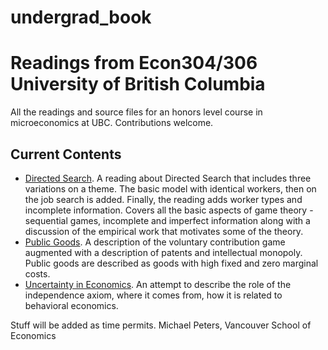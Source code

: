 # undergrad_book
<h1>Readings from Econ304/306 University of British Columbia</h1>
All the readings and source files for an honors level course in microeconomics at UBC.
Contributions welcome.
<h2>Current Contents</h2>
<ul>
<li><a href="https://github.com/michaelpetersubc/undergrad_book/tree/master/directed_search">Directed Search</a>.  A reading about Directed Search that
includes three variations on a theme.  The basic model with identical workers, then on the job search is added.  Finally, the reading adds
worker types and incomplete information.  Covers all the basic aspects of game theory - sequential games, incomplete and imperfect information
along with a discussion of the empirical work that motivates some of the theory.
<li><a href="https://github.com/michaelpetersubc/undergrad_book/tree/master/public_goods">Public Goods</a>.  A description of the voluntary
contribution game augmented with a description of patents and intellectual monopoly.  Public goods are described as goods with high fixed
and zero marginal costs.
<li><a href="https://github.com/michaelpetersubc/undergrad_book/tree/master/undergrad_uncertainty">Uncertainty in Economics</a>. An attempt to describe the
role of the independence axiom, where it comes from, how it is related to behavioral economics.
</ul>
Stuff will be added as time permits.
Michael Peters, Vancouver School of Economics
